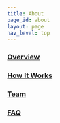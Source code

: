 ```yaml
---
title: About
page_id: about
layout: page
nav_level: top
---
```


<div class="centered">
	<h3><a href="overview.html">Overview</a></h3>
	<h3><a href="how-it-works.html">How It Works</a></h3>
	<h3><a href="team.html">Team</a></h3>
	<h3><a href="faq.html">FAQ</a></h3>
</div>
